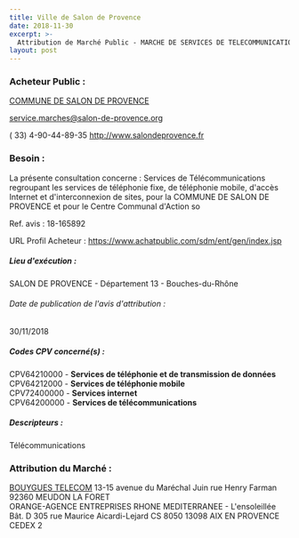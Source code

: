 ```yaml
---
title: Ville de Salon de Provence
date: 2018-11-30
excerpt: >-
  Attribution de Marché Public - MARCHE DE SERVICES DE TELECOMMUNICATIONS
layout: post
---
```


### Acheteur Public : 
<a href="/acheteur-32/siren-211301031"> COMMUNE DE SALON DE PROVENCE</a><br/>



service.marches@salon-de-provence.org

( 33) 4-90-44-89-35
http://www.salondeprovence.fr
### Besoin :

La présente consultation concerne : Services de Télécommunications regroupant les services de téléphonie fixe, de téléphonie mobile, d'accès Internet et d'interconnexion de sites, pour la COMMUNE DE SALON DE PROVENCE et pour le Centre Communal d'Action so

Ref. avis : 18-165892

URL Profil Acheteur : https://www.achatpublic.com/sdm/ent/gen/index.jsp

##### Lieu d'exécution :

SALON DE PROVENCE - Département 13 - Bouches-du-Rhône

###### Date de publication de l'avis d'attribution : 
30/11/2018

##### Codes CPV concerné(s) :
CPV64210000 - **Services de téléphonie et de transmission de données** <br/>
CPV64212000 - **Services de téléphonie mobile** <br/>
CPV72400000 - **Services internet** <br/>
CPV64200000 - **Services de télécommunications** <br/>

##### Descripteurs :
Télécommunications <br/>

### Attribution du Marché :
<a href="/entreprise-258/siren-397480930"> BOUYGUES TELECOM</a>    13-15 avenue du Maréchal Juin rue Henry Farman 92360 MEUDON LA FORET <br/>
ORANGE-AGENCE ENTREPRISES RHONE MEDITERRANEE - L'ensoleillée Bât. D 305 rue Maurice Aicardi-Lejard CS 8050 13098 AIX EN PROVENCE CEDEX 2 <br/>
